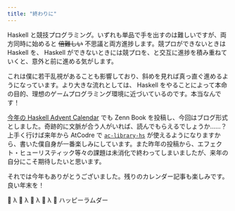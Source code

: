 ```yaml
---
title: "終わりに"
---
```


Haskell と競技プログラミング。いずれも単品で手を出すのは難しいですが、両方同時に始めると ~~倍難しい~~ 不思議と両方進捗します。競プロができないときは Haskell を、 Haskell ができないときには競プロを、と交互に進捗を積み重ねていくと、意外と前に進める気がします。

これは僕に若干乱視があることも影響しており、斜めを見れば真っ直ぐ進めるようになっています。より大きな流れとしては、 Haskell をやることによって本命の目的、理想のゲームプログラミング環境に近づいているのです。本当なんです！

[今年の Haskell Advent Calendar](https://qiita.com/advent-calendar/2024/haskell) でも Zenn Book を投稿し、今回はブログ形式としました。奇跡的に文脈が合う人がいれば、読んでもらえるでしょうか……？　上手く行けば来年から AtCodre で [`ac-library-hs`](https://github.com/toyboot4e/ac-library-hs) が使えるようになりますから、書いた僕自身が一番楽しみにしています。また昨年の投稿から、エフェクト・ヒューリスティック等々の課題は未消化で終わってしまいましたが、来年の自分にこそ期待したいと思います。

それでは今年もありがとうございました。残りのカレンダー記事も楽しみです。良い年末を！

🎉 λ 🎉 λ 🎉 λ 🎉 λ 🎉 ハッピーラムダー
